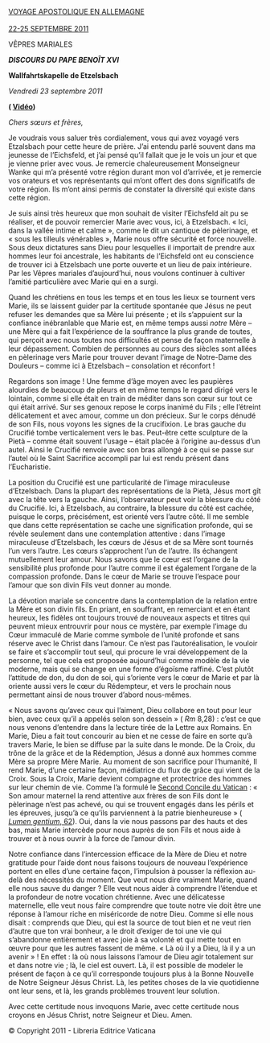 [VOYAGE APOSTOLIQUE EN ALLEMAGNE\
\
22-25 SEPTEMBRE 2011](/content/benedict-xvi/fr/travels/2011/index_germania.html)

VÊPRES MARIALES

***DISCOURS DU PAPE BENOÎT XVI***

**Wallfahrtskapelle de Etzelsbach**

*Vendredi 23 septembre 2011*

**( [Vidéo](http://player.rv.va/vaticanplayer.asp?language=it&tic=VA_28IYAZT5))**

*Chers sœurs et frères,*

Je voudrais vous saluer très cordialement, vous qui avez voyagé vers Etzalsbach pour cette heure de prière. J’ai entendu parlé souvent dans ma jeunesse de l’Eichsfeld, et j’ai pensé qu’il fallait que je le vois un jour et que je vienne prier avec vous. Je remercie chaleureusement Monseigneur Wanke qui m’a présenté votre région durant mon vol d’arrivée, et je remercie vos orateurs et vos représentants qui m’ont offert des dons significatifs de votre région. Ils m’ont ainsi permis de constater la diversité qui existe dans cette région.

Je suis ainsi très heureux que mon souhait de visiter l’Eichsfeld ait pu se réaliser, et de pouvoir remercier Marie avec vous, ici, à Etzelsbach. « Ici, dans la vallée intime et calme », comme le dit un cantique de pèlerinage, et « sous les tilleuls vénérables », Marie nous offre sécurité et force nouvelle. Sous deux dictatures sans Dieu pour lesquelles il importait de prendre aux hommes leur foi ancestrale, les habitants de l’Eichsfeld ont eu conscience de trouver ici à Etzelsbach une porte ouverte et un lieu de paix intérieure. Par les Vêpres mariales d’aujourd’hui, nous voulons continuer à cultiver l’amitié particulière avec Marie qui en a surgi.

Quand les chrétiens en tous les temps et en tous les lieux se tournent vers Marie, ils se laissent guider par la certitude spontanée que Jésus ne peut refuser les demandes que sa Mère lui présente ; et ils s’appuient sur la confiance inébranlable que Marie est, en même temps aussi *notre* Mère – une Mère qui a fait l’expérience de la souffrance la plus grande de toutes, qui perçoit avec nous toutes nos difficultés et pense de façon maternelle à leur dépassement. Combien de personnes au cours des siècles sont allées en pèlerinage vers Marie pour trouver devant l’image de Notre-Dame des Douleurs – comme ici à Etzelsbach – consolation et réconfort !

Regardons son image ! Une femme d’âge moyen avec les paupières alourdies de beaucoup de pleurs et en même temps le regard dirigé vers le lointain, comme si elle était en train de méditer dans son cœur sur tout ce qui était arrivé. Sur ses genoux repose le corps inanimé du Fils ; elle l’étreint délicatement et avec amour, comme un don précieux. Sur le corps dénudé de son Fils, nous voyons les signes de la crucifixion. Le bras gauche du Crucifié tombe verticalement vers le bas. Peut-être cette sculpture de la Pietà – comme était souvent l’usage – était placée à l’origine au-dessus d’un autel. Ainsi le Crucifié renvoie avec son bras allongé à ce qui se passe sur l’autel où le Saint Sacrifice accompli par lui est rendu présent dans l’Eucharistie.

La position du Crucifié est une particularité de l’image miraculeuse d’Etzelsbach. Dans la plupart des représentations de la Pietà, Jésus mort gît avec la tête vers la gauche. Ainsi, l’observateur peut voir la blessure du côté du Crucifié. Ici, à Etzelsbach, au contraire, la blessure du côté est cachée, puisque le corps, précisément, est orienté vers l’autre côté. Il me semble que dans cette représentation se cache une signification profonde, qui se révèle seulement dans une contemplation attentive : dans l’image miraculeuse d’Etzelsbach, les cœurs de Jésus et de sa Mère sont tournés l’un vers l’autre. Les cœurs s’approchent l’un de l’autre. Ils échangent mutuellement leur amour. Nous savons que le cœur est l’organe de la sensibilité plus profonde pour l’autre comme il est également l’organe de la compassion profonde. Dans le cœur de Marie se trouve l’espace pour l’amour que son divin Fils veut donner au monde.

La dévotion mariale se concentre dans la contemplation de la relation entre la Mère et son divin fils. En priant, en souffrant, en remerciant et en étant heureux, les fidèles ont toujours trouvé de nouveaux aspects et titres qui peuvent mieux entrouvrir pour nous ce mystère, par exemple l’image du Cœur immaculé de Marie comme symbole de l’unité profonde et sans réserve avec le Christ dans l’amour. Ce n’est pas l’autoréalisation, le vouloir se faire et s’accomplir tout seul, qui procure le vrai développement de la personne, tel que cela est proposée aujourd’hui comme modèle de la vie moderne, mais qui se change en une forme d’égoïsme raffiné. C’est plutôt l’attitude de don, du don de soi, qui s’oriente vers le cœur de Marie et par là oriente aussi vers le cœur du Rédempteur, et vers le prochain nous permettant ainsi de nous trouver d’abord nous-mêmes.

« Nous savons qu’avec ceux qui l’aiment, Dieu collabore en tout pour leur bien, avec ceux qu’il a appelés selon son dessein » ( *Rm* 8,28) : c’est ce que nous venons d’entendre dans la lecture tirée de la Lettre aux Romains. En Marie, Dieu a fait tout concourir au bien et ne cesse de faire en sorte qu’à travers Marie, le bien se diffuse par la suite dans le monde. De la Croix, du trône de la grâce et de la Rédemption, Jésus a donné aux hommes comme Mère sa propre Mère Marie. Au moment de son sacrifice pour l’humanité, Il rend Marie, d’une certaine façon, médiatrice du flux de grâce qui vient de la Croix. Sous la Croix, Marie devient compagne et protectrice des hommes sur leur chemin de vie. Comme l’a formulé le [Second Concile du Vatican](http://www.vatican.va/archive/hist_councils/ii_vatican_council/index_fr.htm) : « Son amour maternel la rend attentive aux frères de son Fils dont le pèlerinage n’est pas achevé, ou qui se trouvent engagés dans les périls et les épreuves, jusqu’à ce qu’ils parviennent à la patrie bienheureuse » ( [*Lumen gentium*, 62](http://www.vatican.va/archive/hist_councils/ii_vatican_council/documents/vat-ii_const_19641121_lumen-gentium_fr.html#62.)). Oui, dans la vie nous passons par des hauts et des bas, mais Marie intercède pour nous auprès de son Fils et nous aide à trouver et à nous ouvrir à la force de l’amour divin.

Notre confiance dans l’intercession efficace de la Mère de Dieu et notre gratitude pour l’aide dont nous faisons toujours de nouveau l’expérience portent en elles d’une certaine façon, l’impulsion à pousser la réflexion au-delà des nécessités du moment. Que veut nous dire vraiment Marie, quand elle nous sauve du danger ? Elle veut nous aider à comprendre l’étendue et la profondeur de notre vocation chrétienne. Avec une délicatesse maternelle, elle veut nous faire comprendre que toute notre vie doit être une réponse à l’amour riche en miséricorde de notre Dieu. Comme si elle nous disait : comprends que Dieu, qui est la source de tout bien et ne veut rien d’autre que ton vrai bonheur, a le droit d’exiger de toi une vie qui s’abandonne entièrement et avec joie à sa volonté et qui mette tout en œuvre pour que les autres fassent de même. « Là où il y a Dieu, là il y a un avenir » ! En effet : là où nous laissons l’amour de Dieu agir totalement sur et dans notre vie ; là, le ciel est ouvert. Là, il est possible de modeler le présent de façon à ce qu’il corresponde toujours plus à la Bonne Nouvelle de Notre Seigneur Jésus Christ. Là, les petites choses de la vie quotidienne ont leur sens, et là, les grands problèmes trouvent leur solution.

Avec cette certitude nous invoquons Marie, avec cette certitude nous croyons en Jésus Christ, notre Seigneur et Dieu. Amen.

© Copyright 2011 - Libreria Editrice Vaticana